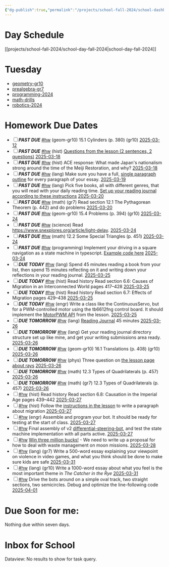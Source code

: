 ```yaml
---
{"dg-publish":true,"permalink":"/projects/school-fall-2024/school-dashboard/"}
---
```



# Day Schedule

[[projects/school-fall-2024/school-day-fall-2024\|school-day-fall-2024]]

<span><span><span alt="school-day-fall-2024 > Tuesday" src="school-day-fall-2024#Tuesday" class="internal-embed markdown-embed inline-embed is-loaded"><div class="markdown-embed-title"></div><div class="markdown-preview-view markdown-rendered show-indentation-guide"><h1 data-heading="Tuesday" dir="auto">Tuesday</h1>
<ul>
<li dir="auto"><a data-href="geometry-gr10" href="geometry-gr10" class="internal-link" target="_blank" rel="noopener nofollow">geometry-gr10</a></li>
<li dir="auto"><a data-href="prealgebra-gr7" href="prealgebra-gr7" class="internal-link" target="_blank" rel="noopener nofollow">prealgebra-gr7</a></li>
<li dir="auto"><a data-href="programming-2024" href="programming-2024" class="internal-link" target="_blank" rel="noopener nofollow">programming-2024</a> </li>
<li dir="auto"><a data-href="math-drills" href="math-drills" class="internal-link" target="_blank" rel="noopener nofollow">math-drills</a></li>
<li dir="auto"><a data-href="robotics-2024" href="robotics-2024" class="internal-link" target="_blank" rel="noopener nofollow">robotics-2024</a></li>
</ul></div></span></span></span>

# Homework Due Dates

<div><ul class="contains-task-list"><li data-task=" " class="dataview task-list-item"><input type="checkbox" class="dataview task-list-item-checkbox"><span><strong><em>PAST DUE</em></strong> <a href="#hw" class="tag" target="_blank" rel="noopener nofollow">#hw</a> (geom-gr10) 15.1 Cylinders  (p. 380) (gr10) <a data-href="2025-03-12" href="2025-03-12" class="internal-link" target="_blank" rel="noopener nofollow">2025-03-12</a></span></li><li data-task=" " class="dataview task-list-item"><input type="checkbox" class="dataview task-list-item-checkbox"><span><strong><em>PAST DUE</em></strong> <a href="#hw" class="tag" target="_blank" rel="noopener nofollow">#hw</a> (hist) <a data-tooltip-position="top" aria-label="https://school.ginosterous.com/projects/school-fall-2024/history/lessons/6-3-indigenous-responses" rel="noopener nofollow" class="external-link" href="https://school.ginosterous.com/projects/school-fall-2024/history/lessons/6-3-indigenous-responses" target="_blank">Questions from the lesson (2 sentences, 2 questions)</a> <a data-href="2025-03-18" href="2025-03-18" class="internal-link" target="_blank" rel="noopener nofollow">2025-03-18</a></span></li><li data-task=" " class="dataview task-list-item"><input type="checkbox" class="dataview task-list-item-checkbox"><span><strong><em>PAST DUE</em></strong> <a href="#hw" class="tag" target="_blank" rel="noopener nofollow">#hw</a> (hist) ACE response: What made Japan's nationalism strong around the time of the Meiji Restoration, and why? <a data-href="2025-03-18" href="2025-03-18" class="internal-link" target="_blank" rel="noopener nofollow">2025-03-18</a></span></li><li data-task=" " class="dataview task-list-item"><input type="checkbox" class="dataview task-list-item-checkbox"><span><strong><em>PAST DUE</em></strong> <a href="#hw" class="tag" target="_blank" rel="noopener nofollow">#hw</a> (lang) Make sure you have a full, <a data-tooltip-position="top" aria-label="https://school.ginosterous.com/projects/school-fall-2024/language/lessons/outlining" rel="noopener nofollow" class="external-link" href="https://school.ginosterous.com/projects/school-fall-2024/language/lessons/outlining" target="_blank">single paragraph outline</a> for every paragraph of your essay. <a data-href="2025-03-19" href="2025-03-19" class="internal-link" target="_blank" rel="noopener nofollow">2025-03-19</a></span></li><li data-task=" " class="dataview task-list-item"><input type="checkbox" class="dataview task-list-item-checkbox"><span><strong><em>PAST DUE</em></strong> <a href="#hw" class="tag" target="_blank" rel="noopener nofollow">#hw</a> (lang) Pick five books, all with different genres, that you will read with your daily reading time. <a data-tooltip-position="top" aria-label="https://school.ginosterous.com/projects/school-fall-2024/language/lessons/keeping-a-reading-journal" rel="noopener nofollow" class="external-link" href="https://school.ginosterous.com/projects/school-fall-2024/language/lessons/keeping-a-reading-journal" target="_blank">Set up your reading journal according to these instructions</a>  <a data-href="2025-03-20" href="2025-03-20" class="internal-link" target="_blank" rel="noopener nofollow">2025-03-20</a></span></li><li data-task=" " class="dataview task-list-item"><input type="checkbox" class="dataview task-list-item-checkbox"><span><strong><em>PAST DUE</em></strong> <a href="#hw" class="tag" target="_blank" rel="noopener nofollow">#hw</a> (math) (gr7) Read section 12.1 The Pythagorean Theorem (p. 442) and do problems <a data-href="2025-03-20" href="2025-03-20" class="internal-link" target="_blank" rel="noopener nofollow">2025-03-20</a></span></li><li data-task=" " class="dataview task-list-item"><input type="checkbox" class="dataview task-list-item-checkbox"><span><strong><em>PAST DUE</em></strong> <a href="#hw" class="tag" target="_blank" rel="noopener nofollow">#hw</a> (geom-gr10) 15.4 Problems  (p. 394) (gr10) <a data-href="2025-03-24" href="2025-03-24" class="internal-link" target="_blank" rel="noopener nofollow">2025-03-24</a></span></li><li data-task=" " class="dataview task-list-item"><input type="checkbox" class="dataview task-list-item-checkbox"><span><strong><em>PAST DUE</em></strong> <a href="#hw" class="tag" target="_blank" rel="noopener nofollow">#hw</a> (science) Read <a rel="noopener nofollow" class="external-link" href="https://www.snexplores.org/article/light-delay" target="_blank">https://www.snexplores.org/article/light-delay</a>. <a data-href="2025-03-24" href="2025-03-24" class="internal-link" target="_blank" rel="noopener nofollow">2025-03-24</a></span></li><li data-task=" " class="dataview task-list-item"><input type="checkbox" class="dataview task-list-item-checkbox"><span><strong><em>PAST DUE</em></strong> <a href="#hw" class="tag" target="_blank" rel="noopener nofollow">#hw</a> (math) 12.2 Some Special Triangles (p. 451) <a data-href="2025-03-24" href="2025-03-24" class="internal-link" target="_blank" rel="noopener nofollow">2025-03-24</a></span></li><li data-task=" " class="dataview task-list-item"><input type="checkbox" class="dataview task-list-item-checkbox"><span><strong><em>PAST DUE</em></strong> <a href="#hw" class="tag" target="_blank" rel="noopener nofollow">#hw</a> (programming) Implement your driving in a square  navigation as a state machine in typescript. <a data-tooltip-position="top" aria-label="https://school.ginosterous.com/projects/school-fall-2024/programming/lessons/typescript-state-machine" rel="noopener nofollow" class="external-link" href="https://school.ginosterous.com/projects/school-fall-2024/programming/lessons/typescript-state-machine" target="_blank">Example code here</a> <a data-href="2025-03-24" href="2025-03-24" class="internal-link" target="_blank" rel="noopener nofollow">2025-03-24</a></span></li><li data-task=" " class="dataview task-list-item"><input type="checkbox" class="dataview task-list-item-checkbox"><span><strong><em>DUE TODAY</em></strong> <a href="#hw" class="tag" target="_blank" rel="noopener nofollow">#hw</a> (lang) Spend 45 minutes reading a book from your list, then spend 15 minutes reflecting on it and writing down your reflections in your reading journal. <a data-href="2025-03-25" href="2025-03-25" class="internal-link" target="_blank" rel="noopener nofollow">2025-03-25</a></span></li><li data-task=" " class="dataview task-list-item"><input type="checkbox" class="dataview task-list-item-checkbox"><span><strong><em>DUE TODAY</em></strong> <a href="#hw" class="tag" target="_blank" rel="noopener nofollow">#hw</a> (hist) Read history  Read section 6.6: Causes of Migration in an Interconnected World pages 417–428 <a data-href="2025-03-25" href="2025-03-25" class="internal-link" target="_blank" rel="noopener nofollow">2025-03-25</a></span></li><li data-task=" " class="dataview task-list-item"><input type="checkbox" class="dataview task-list-item-checkbox"><span><strong><em>DUE TODAY</em></strong> <a href="#hw" class="tag" target="_blank" rel="noopener nofollow">#hw</a> (hist) Read history  Read section 6.7: Effects of Migration pages 429–438 <a data-href="2025-03-25" href="2025-03-25" class="internal-link" target="_blank" rel="noopener nofollow">2025-03-25</a></span></li><li data-task=" " class="dataview task-list-item"><input type="checkbox" class="dataview task-list-item-checkbox"><span><strong><em>DUE TODAY</em></strong> <a href="#hw" class="tag" target="_blank" rel="noopener nofollow">#hw</a> (engr) Write a class like the ContinuousServo, but for a PWM-controlled motor using the tb6612fng control board. It should implement the <a data-tooltip-position="top" aria-label="https://school.ginosterous.com/projects/school-fall-2024/engineering/lessons/bot-build-and-load" rel="noopener nofollow" class="external-link" href="https://school.ginosterous.com/projects/school-fall-2024/engineering/lessons/bot-build-and-load" target="_blank">MotorPWM API</a> from the lesson.  <a data-href="2025-03-25" href="2025-03-25" class="internal-link" target="_blank" rel="noopener nofollow">2025-03-25</a></span></li><li data-task=" " class="dataview task-list-item"><input type="checkbox" class="dataview task-list-item-checkbox"><span><strong><em>DUE TOMORROW</em></strong> <a href="#hw" class="tag" target="_blank" rel="noopener nofollow">#hw</a> (lang) <a data-tooltip-position="top" aria-label="https://school.ginosterous.com/projects/school-fall-2024/language/lessons/keeping-a-reading-journal" rel="noopener nofollow" class="external-link" href="https://school.ginosterous.com/projects/school-fall-2024/language/lessons/keeping-a-reading-journal" target="_blank">Reading Journal</a> 45 minutes <a data-href="2025-03-26" href="2025-03-26" class="internal-link" target="_blank" rel="noopener nofollow">2025-03-26</a></span></li><li data-task=" " class="dataview task-list-item"><input type="checkbox" class="dataview task-list-item-checkbox"><span><strong><em>DUE TOMORROW</em></strong> <a href="#hw" class="tag" target="_blank" rel="noopener nofollow">#hw</a> (lang) Get your reading journal directory structure set up like mine, and get your writing submissions area ready. <a data-href="2025-03-26" href="2025-03-26" class="internal-link" target="_blank" rel="noopener nofollow">2025-03-26</a></span></li><li data-task=" " class="dataview task-list-item"><input type="checkbox" class="dataview task-list-item-checkbox"><span><strong><em>DUE TOMORROW</em></strong> <a href="#hw" class="tag" target="_blank" rel="noopener nofollow">#hw</a> (geom-gr10) 16.1 Translations  (p. 408) (gr10) <a data-href="2025-03-26" href="2025-03-26" class="internal-link" target="_blank" rel="noopener nofollow">2025-03-26</a></span></li><li data-task=" " class="dataview task-list-item"><input type="checkbox" class="dataview task-list-item-checkbox"><span><strong><em>DUE TOMORROW</em></strong> <a href="#hw" class="tag" target="_blank" rel="noopener nofollow">#hw</a> (phys) Three question on <a data-tooltip-position="top" aria-label="https://school.ginosterous.com/projects/school-fall-2024/physics/lessons/optics-1-ray-diagrams" rel="noopener nofollow" class="external-link" href="https://school.ginosterous.com/projects/school-fall-2024/physics/lessons/optics-1-ray-diagrams" target="_blank">the lesson page about rays</a> <a data-href="2025-03-26" href="2025-03-26" class="internal-link" target="_blank" rel="noopener nofollow">2025-03-26</a></span></li><li data-task=" " class="dataview task-list-item"><input type="checkbox" class="dataview task-list-item-checkbox"><span><strong><em>DUE TOMORROW</em></strong> <a href="#hw" class="tag" target="_blank" rel="noopener nofollow">#hw</a> (math) 12.3 Types of Quadrilaterals (p. 457) <a data-href="2025-03-26" href="2025-03-26" class="internal-link" target="_blank" rel="noopener nofollow">2025-03-26</a></span></li><li data-task=" " class="dataview task-list-item"><input type="checkbox" class="dataview task-list-item-checkbox"><span><strong><em>DUE TOMORROW</em></strong> <a href="#hw" class="tag" target="_blank" rel="noopener nofollow">#hw</a> (math) (gr7) 12.3 Types of Quadrilaterals (p. 457) <a data-href="2025-03-26" href="2025-03-26" class="internal-link" target="_blank" rel="noopener nofollow">2025-03-26</a></span></li><li data-task=" " class="dataview task-list-item"><input type="checkbox" class="dataview task-list-item-checkbox"><span><a href="#hw" class="tag" target="_blank" rel="noopener nofollow">#hw</a> (hist) Read history  Read section 6.8: Causation in the Imperial Age pages 439–442 <a data-href="2025-03-27" href="2025-03-27" class="internal-link" target="_blank" rel="noopener nofollow">2025-03-27</a></span></li><li data-task=" " class="dataview task-list-item"><input type="checkbox" class="dataview task-list-item-checkbox"><span><a href="#hw" class="tag" target="_blank" rel="noopener nofollow">#hw</a> (hist) Follow the <a data-tooltip-position="top" aria-label="https://school.ginosterous.com/projects/school-fall-2024/history/lessons/6-6_6-7-emigration-and-diaspora" rel="noopener nofollow" class="external-link" href="https://school.ginosterous.com/projects/school-fall-2024/history/lessons/6-6_6-7-emigration-and-diaspora" target="_blank">instructions in the lesson</a> to write a paragraph about migration <a data-href="2025-03-27" href="2025-03-27" class="internal-link" target="_blank" rel="noopener nofollow">2025-03-27</a></span></li><li data-task=" " class="dataview task-list-item"><input type="checkbox" class="dataview task-list-item-checkbox"><span><a href="#hw" class="tag" target="_blank" rel="noopener nofollow">#hw</a> (engr) Assemble and program your bot. It should be ready for testing at the start of class.  <a data-href="2025-03-27" href="2025-03-27" class="internal-link" target="_blank" rel="noopener nofollow">2025-03-27</a></span></li><li data-task=" " class="dataview task-list-item"><input type="checkbox" class="dataview task-list-item-checkbox"><span><a href="#hw" class="tag" target="_blank" rel="noopener nofollow">#hw</a> Final assembly of v2 <a data-href="differential-steering-bot" href="differential-steering-bot" class="internal-link" target="_blank" rel="noopener nofollow">differential-steering-bot</a>, and test the state machine implementation with all parts active. <a data-href="2025-03-27" href="2025-03-27" class="internal-link" target="_blank" rel="noopener nofollow">2025-03-27</a></span></li><li data-task=" " class="dataview task-list-item"><input type="checkbox" class="dataview task-list-item-checkbox"><span><a href="#hw" class="tag" target="_blank" rel="noopener nofollow">#hw</a> <a data-tooltip-position="top" aria-label="https://dailygalaxy.com/2025/03/nasa-is-offering-3-million-to-those-who-can-help-fix-this-problem/" rel="noopener nofollow" class="external-link" href="https://dailygalaxy.com/2025/03/nasa-is-offering-3-million-to-those-who-can-help-fix-this-problem/" target="_blank">Win three million bucks!</a> - We need to write up a proposal for how to deal with waste management on moon missions. <a data-href="2025-03-28" href="2025-03-28" class="internal-link" target="_blank" rel="noopener nofollow">2025-03-28</a></span></li><li data-task=" " class="dataview task-list-item"><input type="checkbox" class="dataview task-list-item-checkbox"><span><a href="#hw" class="tag" target="_blank" rel="noopener nofollow">#hw</a> (lang) (gr7) Write a 500-word essay explaining your viewpoint on violence in video games, and what you think should be done to make sure kids are safe <a data-href="2025-03-31" href="2025-03-31" class="internal-link" target="_blank" rel="noopener nofollow">2025-03-31</a></span></li><li data-task=" " class="dataview task-list-item"><input type="checkbox" class="dataview task-list-item-checkbox"><span><a href="#hw" class="tag" target="_blank" rel="noopener nofollow">#hw</a> (lang) (gr10) Write a 1000-word essay about what you feel is the most important theme in <em>The Catcher in the Rye</em> <a data-href="2025-03-31" href="2025-03-31" class="internal-link" target="_blank" rel="noopener nofollow">2025-03-31</a></span></li><li data-task=" " class="dataview task-list-item"><input type="checkbox" class="dataview task-list-item-checkbox"><span><a href="#hw" class="tag" target="_blank" rel="noopener nofollow">#hw</a> Drive the bots around on a simple oval track, two straight sections, two semicircles. Debug and optimize the line-following code <a data-href="2025-04-01" href="2025-04-01" class="internal-link" target="_blank" rel="noopener nofollow">2025-04-01</a></span></li></ul></div>


# Due Soon for me:

<p><span>Nothing due within seven days.</span></p>

# Inbox for School
<div><div class="dataview dataview-error-box"><p class="dataview dataview-error-message">Dataview: No results to show for task query.</p></div></div>